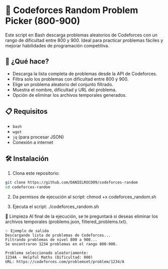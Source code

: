 # 🧠 Codeforces Random Problem Picker (800-900)

Este script en Bash descarga problemas aleatorios de Codeforces con un rango de dificultad entre 800 y 900. Ideal para practicar problemas fáciles y mejorar habilidades de programación competitiva.

## 🚀 ¿Qué hace?

- Descarga la lista completa de problemas desde la API de Codeforces.
- Filtra solo los problemas con dificultad entre 800 y 900.
- Elige un problema aleatorio del conjunto filtrado.
- Muestra el nombre, dificultad y URL del problema.
- Opción de eliminar los archivos temporales generados.

## 📋 Requisitos

- `bash`
- `wget`
- `jq` (para procesar JSON)
- Conexión a internet

## 🛠 Instalación

1. Clona este repositorio:

```bash
git clone https://github.com/DANIELROCO09/codeforces-random
cd codeforces-random
```
2. Da permisos de ejecución al script:
chmod +x codeforces_random.sh

3. Ejecuta el script:
./codeforces_random.sh

🧼 Limpieza
Al final de la ejecución, se te preguntará si deseas eliminar los archivos temporales (problems.json, filtered_problems.txt).
```
✨ Ejemplo de salida
Descargando lista de problemas de Codeforces...
Filtrando problemas de nivel 800 a 900...
Se encontraron 1234 problemas en el rango 800-900.

Problema seleccionado aleatoriamente:
1234A - Helpful Maths (Dificultad: 800)
URL: https://codeforces.com/problemset/problem/1234/A
```

